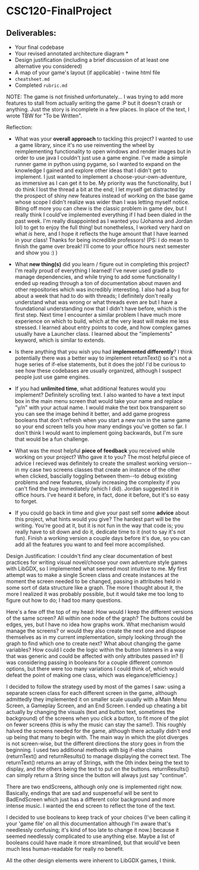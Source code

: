 # CSC120-FinalProject

## Deliverables:
 - Your final codebase 
 - Your revised annotated architecture diagram *
 - Design justification (including a brief discussion of at least one alternative you considered) 
 - A map of your game's layout (if applicable) - twine html file
 - `cheatsheet.md`
 - Completed `rubric.md`

NOTE:
The game is not finished unfortunately... I was trying to add more features to stall from actually writing the game :P but 
it doesn't crash or anything. Just the story is incomplete in a few places. In place of the text, I wrote TBW for "To be Written".

Reflection:
- What was your **overall approach** to tackling this project?
I wanted to use a game library, since it's no use reinventing the wheel by reimplementing functionality to open windows 
and render images but in order to use java I couldn't just use a game engine. I've made a simple runner game in python
using pygame, so I wanted to expand on the knowledge I gained and explore other ideas that I didn't get to implement. 
I just wanted to implement a choose-your-own-adventure, as immersive as I can get it to be. My priority was the functionality,
but I do think I lost the thread a bit at the end; I let myself get distracted by the prospect of shiny new features instead of 
working on the base game whose scope I didn't realize was wider than I was letting myself notice. Biting off more you can 
chew is the classic problem in game dev, but I really think I could've implemented everything if I had been dialed in the past 
week. I'm really disappointed as I wanted you (Johanna and Jordan lol) to get to enjoy the full thing! but nonetheless, I 
worked very hard on what *is* here, and I hope it reflects the huge amount that I have learned in your class! Thanks for being
incredible professors! (PS: I do mean to finish the game over break! I'll come to your office hours next semester and show you :) )

- What **new thing(s)** did you learn / figure out in completing this project?
I'm really proud of everything I learned! I've never used gradle to manage dependencies, and while trying to add some 
functionality I ended up reading through a ton of documentation about maven and other repositories which was incredibly
interesting. I also had a bug for about a week that had to do with threads; I definitely don't really understand what was
wrong or what threads even are but I have a foundational understanding now that I didn't have before, which is the first
step. Next time I encounter a similar problem I have much more experience on which to build, which at the very least will
make me less stressed. I learned about entry points to code, and how complex games usually have a Launcher class. I learned
about the "implements" keyword, which is similar to extends. 

- Is there anything that you wish you had **implemented differently**?
I think potentially there was a better way to implement returnText() so it's not a huge series of if-else statements, but it
does the job! I'd be curious to see how these codebases are usually organized, although I suspect people just use game engines.

- If you had **unlimited time**, what additional features would you implement?
Definitely scrolling text. I also wanted to have a text input box in the main menu screen that would take your name and replace
"y/n" with your actual name. I would make the text box transparent so you can see the image behind it better, and add 
game progress booleans that don't refresh when you start a new run in the same game so your end screen tells you how many
endings you've gotten so far. I don't think I would want to implement going backwards, but I'm sure that would be a fun
challenge.

- What was the most helpful **piece of feedback** you received while working on your project? Who gave it to you?
The most helpful piece of advice I recieved was definitely to create the smallest working version--in my case two screens classes
that create an instance of the other when clicked, bascially toggling between them--to debug existing problems and new features,
slowly increasing the complexity if you can't find the bug immediately (which I did). Jordan suggested it in office hours.
I've heard it before, in fact, done it before, but it's so easy to forget. 

- If you could go back in time and give your past self some **advice** about this project, what hints would you give?
The hardest part will be the writing. You're good at it, but it is not fun in the way that code is; you really have to sit
down and do it, dedicate time to it (not to say it's not fun). Finish a working version a couple days before it's due, so you
can add all the features you want to and feel more accomplished. 

Design Justification:
I couldn't find any clear documentation of best practices for writing visual novel/choose your own adventure style games 
with LibGDX, so I implemented what seemed most intuitive to me. My first attempt was to make a single Screen class and create 
instances at the moment the screen needed to be changed, passing in attributes held in some sort of data structure like 
a graph. The more I thought about it, the more I realized it was probably possible, but it would take me too long to figure
out how to do; I had too many questions. 

Here's a few off the top of my head:
How would I keep the different versions of the same screen? All within one node of the graph? The buttons could be edges, 
yes, but I have no idea how graphs work. What mechanism would manage the screens? or would they also create the next one 
and dispose themselves as in my current implementation, simply looking through the 
graph to find which one to create next? What about changing the game variables? How could I code the logic within the button
listeners in a way that was generic and could be affected with only attributes passed in? (I was considering passing in booleans
for a couple different common options, but there were too many variations I could think of, which would defeat the point of
making one class, which was elegance/efficiency.) 

I decided to follow the strategy used by most of the games I saw: using a separate screen class for each different screen 
in the game, although admittedly they implemented it on smaller scale usually with a Main Menu Screen, a Gameplay Screen,
and an End Screen. I ended up cheating a bit actually by changing the visuals (text and button text, sometimes the background) 
of the screens when you click a button, to fit more of the plot on fewer screens (this is why the music can stay the same!).
This roughly halved the screens needed for the game, although there actually didn't end up being that many to begin with.
The main way in which the plot diverges is not screen-wise, but the different directions the story goes in from the beginning.
I used two additional methods with big if-else chains (returnText() and returnResults() to manage displaying the correct text.
The returnText() returns an array of Strings, with the 0th index being the text to display, and the others being the text to put on the
buttons. returnResults() can simply return a String since the button will always just say "continue".

There are two endScreens, although only one is implemented right now. Basically, endings that are sad and suspenseful will
be sent to BadEndScreen which just has a different color background and more intense music. I wanted the end screen to reflect
the tone of the text. 

I decided to use booleans to keep track of your choices (I've been calling it your 'game file' on all this documentation
although I'm aware that's needlessly confusing; it's kind of too late to change it now.) because it seemed needlessly
complicated to use anything else. Maybe a list of booleans could have made it more streamlined, but that would've been
much less human-readable for really no benefit. 

All the other design elements were inherent to LibGDX games, I think.